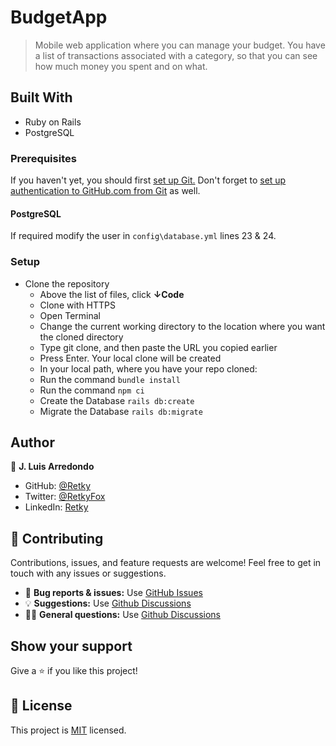 # BudgetApp
> Mobile web application where you can manage your budget. You have a list of transactions associated with a category, so that you can see how much money you spent and on what.

## Built With
- Ruby on Rails
- PostgreSQL

### Prerequisites
If you haven't yet, you should first [set up Git.](https://docs.github.com/en/get-started/quickstart/set-up-git) Don't forget to [set up authentication to GitHub.com from Git](https://docs.github.com/en/get-started/quickstart/set-up-git#next-steps-authenticating-with-github-from-git) as well.

#### PostgreSQL
If required modify the user in `config\database.yml` lines 23 & 24.

### Setup
- Clone the repository
  - Above the list of files, click **↓Code**
  - Clone with HTTPS
  - Open Terminal
  - Change the current working directory to the location where you want the cloned directory
  - Type git clone, and then paste the URL you copied earlier
  - Press Enter. Your local clone will be created
  - In your local path, where you have your repo cloned:
  - Run the command `bundle install`
  - Run the command `npm ci`
  - Create the Database `rails db:create`
  - Migrate the Database `rails db:migrate`

## Author
👤 **J. Luis Arredondo**

- GitHub: [@Retky](https://github.com/Retky "J. Luis Arredondo GitHub")
- Twitter: [@RetkyFox](https://twitter.com/retkyFox "J. Luis Arredondo Twitter")
- LinkedIn: [Retky](https://www.linkedin.com/in/Retky "J. Luis Arredondo LinkedIn")

## 🤝 Contributing
Contributions, issues, and feature requests are welcome!
Feel free to get in touch with any issues or suggestions.

- 🐛 **Bug reports & issues:** Use [GitHub Issues](https://github.com/Retky/BudgetApp/issues "Bugs & Issues")
- 💡 **Suggestions:** Use [Github Discussions](https://github.com/Retky/BudgetApp/discussions "Suggestions")
- 🙋‍♀️ **General questions:** Use [Github Discussions](https://github.com/Retky/BudgetApp/discussions "General Questions")

## Show your support
Give a ⭐️ if you like this project!

## 📝 License
This project is [MIT](./LICENSE) licensed.
